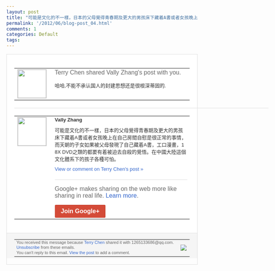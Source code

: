 ```yaml
---
layout: post
title: "可能是文化的不一樣，日本的父母覺得青春期及更大的男孩床下藏着A書或者女孩晚上在自己..."
permalink: '/2012/06/blog-post_04.html'
comments: 1
categories: Default
tags: 
---
```

<div style="border:solid 1px #dfdfdf;color:#686868;font:13px Arial"><div style="background-color:#fff;padding:20px;"><table cellpadding="0" cellspacing="0"><tr><td style="padding-right:15px;vertical-align:top"><a href="https://plus.google.com/_/notifications/ngemlink?&amp;emid=CPCqpZrktLACFZZm3godghoAAA&amp;path=%2F108643996575278738906&amp;dt=1338819744457"><img height="75" src="https://lh3.googleusercontent.com/-KKRGTyJ5Bl0/AAAAAAAAAAI/AAAAAAAAEEY/jllxqER5dCk/s75-c-k-a/photo.jpg" style="border:solid 1px #cccccc;" width="75"/></a></td><td style="width:578px;color:#333;font:13px Arial;vertical-align:top;"><div style="color:#686868;font:16px Arial;;padding-bottom:15px">Terry Chen shared Vally Zhang's post with you.</div><div style="padding-bottom:10px">哈哈,不能不承认国人的封建思想还是很根深<wbr/>蒂固的.</div></td></tr></table><div style="margin:20px 0;border-bottom:solid 1px #dfdfdf;width:670px;"></div><table cellpadding="0" cellspacing="0"><tr><td style="padding-right:15px;vertical-align:top"><a href="https://plus.google.com/_/notifications/ngemlink?&amp;emid=CPCqpZrktLACFZZm3godghoAAA&amp;path=%2F110338021610148084748&amp;dt=1338819744457"><img height="75" src="https://lh3.googleusercontent.com/-O3khvG7eyVw/AAAAAAAAAAI/AAAAAAAARpM/jd2lOndQHhc/s75-c-k-a/photo.jpg" style="border:solid 1px #cccccc;" width="75"/></a></td><td style="width:578px;color:#333;font:13px Arial;vertical-align:top;"><div style="font-weight:bold;padding-bottom:10px">Vally Zhang</div><div style="padding-bottom:10px">可能是文化的不一樣，日本的父母覺得青春期<wbr/>及更大的男孩床下藏着A書或者女孩晚上在自<wbr/>己房間自慰是很正常的事情，而天朝的子女如<wbr/>果被父母發現了自己藏着A書，工口漫畫，1<wbr/>8X DVD之類的都要有着被迫去自殺的覺悟。在<wbr/>中國大陸這個文化體系下的孩子各種可怕。</div><a href="https://plus.google.com/_/notifications/ngemlink?&amp;emid=CPCqpZrktLACFZZm3godghoAAA&amp;path=%2F108643996575278738906%2Fposts%2FW1WGP3y2UiL%3Fgpinv%3DAMIXal8w8bpE5jIv5RoH7zQ_QG3DnW26YPmBYfMtOHL0wyp7cDYM58fWG0MRx4s9raWLna801At1EVIL2Qq7Nnj8pDXFsIsH9M9fZKud6ZcgBpfGbMjs3BU&amp;dt=1338819744457" style="color:#3366CC;text-decoration:none;">View or comment on Terry Chen's post »</a><div style="margin-top:20px;border-top:solid 1px #dfdfdf"><div style="padding:15px 0;color:#686868;font:16px Arial;">Google+ makes sharing on the web more like sharing in real life. <a href="http://www.google.com/+/learnmore/" style="color:#3366CC;text-decoration:none;">Learn more</a>.</div><a href="https://plus.google.com/_/notifications/ngemlink?&amp;emid=CPCqpZrktLACFZZm3godghoAAA&amp;path=%2F%3Fgpinv%3DAMIXal8w8bpE5jIv5RoH7zQ_QG3DnW26YPmBYfMtOHL0wyp7cDYM58fWG0MRx4s9raWLna801At1EVIL2Qq7Nnj8pDXFsIsH9M9fZKud6ZcgBpfGbMjs3BU&amp;dt=1338819744457" style="display:inline-block;padding:7px 15px;background-color:#d44b38; color:#fff;font-size:16px; font-weight:bold;border-radius:2px;border:solid 1px #c43b28; white-space:nowrap;text-decoration:none">Join Google+</a></div></td></tr></table></div><div style="border-top:solid 1px #dfdfdf;padding:0 20px; background-color:#f5f5f5"><table cellpadding="0" cellspacing="0" style="height:50px"><tbody><tr><td style="vertical-align:middle;width:100%; color:#636363;font:11px Arial; line-height:120%">You received this message because <a href="https://plus.google.com/_/notifications/ngemlink?&amp;emid=CPCqpZrktLACFZZm3godghoAAA&amp;path=%2F108643996575278738906%3Fgpinv%3DAMIXal8w8bpE5jIv5RoH7zQ_QG3DnW26YPmBYfMtOHL0wyp7cDYM58fWG0MRx4s9raWLna801At1EVIL2Qq7Nnj8pDXFsIsH9M9fZKud6ZcgBpfGbMjs3BU&amp;dt=1338819744457" style="color:#3366CC;text-decoration:none;">Terry Chen</a> shared it with 1265133686@qq.com. <a href="https://plus.google.com/_/notifications/ngemlink?&amp;emid=CPCqpZrktLACFZZm3godghoAAA&amp;path=%2F_%2Fnonplus%2Femailsettings%3Fgpinv%3DAMIXal8w8bpE5jIv5RoH7zQ_QG3DnW26YPmBYfMtOHL0wyp7cDYM58fWG0MRx4s9raWLna801At1EVIL2Qq7Nnj8pDXFsIsH9M9fZKud6ZcgBpfGbMjs3BU%26est%3DADH5u8UlLG4YY-7SonJYe7aKsNwRpMO2m8bFD6x0BIF0Limk2dEGBIwgREWJ9Ap5D9geON5PmpGaU3euzMRPkJsuDAwZMIVsB8l5kEjKdhbcTV3Llqjnapla6UiRyCXmmkwIT-4e_Y9O&amp;dt=1338819744457" style="color:#3366CC;text-decoration:none;">Unsubscribe</a> from these emails.<br/>You can't reply to this email. <a href="https://plus.google.com/_/notifications/ngemlink?&amp;emid=CPCqpZrktLACFZZm3godghoAAA&amp;path=%2F108643996575278738906%2Fposts%2FW1WGP3y2UiL%3Fgpinv%3DAMIXal8w8bpE5jIv5RoH7zQ_QG3DnW26YPmBYfMtOHL0wyp7cDYM58fWG0MRx4s9raWLna801At1EVIL2Qq7Nnj8pDXFsIsH9M9fZKud6ZcgBpfGbMjs3BU&amp;dt=1338819744457" style="color:#3366CC;text-decoration:none;">View the post</a> to add a comment.<br/></td><td><img src="https://ssl.gstatic.com/s2/oz/images/notifications/logo/google-plus-6617a72bb36cc548861652780c9e6ff1.png"/></td></tr></tbody></table></div></div>
